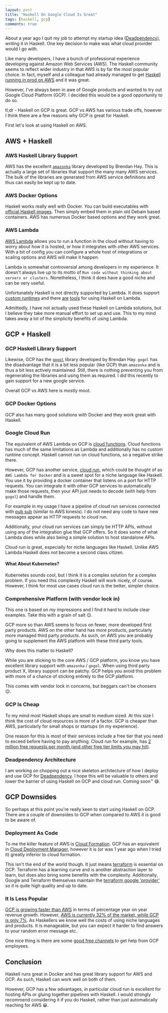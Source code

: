 ```yaml
---
layout: post
title: "Haskell On Google Cloud Is Great"
tags: [haskell, gcp]
comments: true
---
```


About a year ago I quit my job to attempt my startup idea ([Deadpendency](https://deadpendency.com)), writing it in Haskell. One key decision to make was what cloud provider would I go with.

Like many developers, I have a bunch of professional experience developing against Amazon Web Services (AWS). The Haskell community seems to reflect wider industry in that AWS is by far the most popular choice. In fact, myself and a colleague had already managed to get [Haskell running in prod on AWS](https://www.rea-group.com/blog/a-haskell-in-prod-journey/) and it was great.

However, I've always been in awe of Google products and wanted to try out Google Cloud Platform (GCP). I decided this would be a good opportunity to do so.

tl;dr - Haskell on GCP is great. GCP vs AWS has various trade offs, however I think there are a few reasons why GCP is great for Haskell.

First let's look at using Haskell on AWS.

## AWS + Haskell

### AWS Haskell Library Support

AWS has the excellent [`amazonka`](https://hackage.haskell.org/package/amazonka) library developed by Brendan Hay. This is actually a large set of libraries that support the many many AWS services. The bulk of the libraries are generated from AWS service definitions and thus can easily be kept up to date.

### AWS Docker Options

Haskell works really well with Docker. You can build executables with [official Haskell images](https://hub.docker.com/_/haskell/). Then simply embed them in plain old Debain based containers. AWS has numerous Docker based options and they work great.

### AWS Lambda

[AWS Lambda](https://aws.amazon.com/lambda/) allows you to run a function in the cloud without having to worry about how it is hosted, or how it integrates with other AWS services. With a bit of config you can configure a whole host of integrations or scaling options and AWS will make it happen.

Lambda is somewhat controversial among developers in my experience. It doesn't always live up to its motto of `Run code without thinking about servers or clusters`. Nonetheless, I think it does have a good niche and can be very useful.

Unfortunately Haskell is not directly supported by Lambda. It does support [custom runtimes](https://docs.aws.amazon.com/lambda/latest/dg/runtimes-custom.html) and there [are](https://hackage.haskell.org/package/serverless-haskell) [tools](https://theam.github.io/aws-lambda-haskell-runtime/) for using Haskell on Lambda.

Admittedly, I have not actually used these Haskell on Lambda solutions, but I believe they take more manual effort to set up and use. This to my mind takes away a lot of the simplicity benefits of using Lambda.

## GCP + Haskell

### GCP Haskell Library Support

Likewise, GCP has the [`gogol`](https://hackage.haskell.org/package/gogol) library developed by Brendan Hay. `gogol` has the disadvantage that it is a bit less popular (like GCP) than `amazonka` and is thus a bit less actively maintained. Still, there is nothing preventing you from regenerating the libraries and using them as required. I did this recently to gain support for a new google service.

Overall GCP vs AWS here is mostly moot.

### GCP Docker Options

GCP also has many good solutions with Docker and they work great with Haskell.

### Google Cloud Run

The equivalent of AWS Lambda on GCP is [cloud functions](https://cloud.google.com/functions). Cloud functions has much of the same limitations as Lambda and additionally has no custom runtime concept. Haskell cannot run on cloud functions, so a negative strike there.

However, GCP has another service, [cloud run](https://cloud.google.com/run), which could be thought of as `AWS Lambda for Docker` and is a sweet spot for a niche language like Haskell. You use it by providing a docker container that listens on a port for HTTP requests. You can integrate it with other GCP services to automatically make those requests, then your API just needs to decode (with help from `gogol`) and handle them.

For example in my usage I have a pipeline of cloud run services connected with [pub sub](https://cloud.google.com/pubsub) (similar to AWS kinesis). I do not need any code to have new messages appear as HTTP requests to cloud run.

Additionally, your cloud run services can simply be HTTP APIs, without using any of the integration glue that GCP offers. So it does some of what Lambda does while also being a simple solution to host standalone APIs.

Cloud run is great, especially for niche languages like Haskell. Unlike AWS Lambda Haskell does not become a second class citizen.

#### What About Kubernetes?

Kubernetes sounds cool, but I think it is a complex solution for a complex problem. If you need this complexity Haskell will work nicely, of course. However, I think for most use cases cloud run is the better, simpler choice.

### Comprehensive Platform (with vendor lock in)

This one is based on my impressions and I find it hard to include clear examples. Take this with a grain of salt 😉.

GCP more so than AWS seems to focus on fewer, more developed first party products. AWS on the other hand has more products, particularly more managed third party products. As such, on AWS you are probably going to supplement the AWS platform with these third party tools.

Why does this matter to Haskell?

While you are sticking to the core AWS / GCP platform, you know you have excellent library support with `amazonka` / `gogol`. When using third party product X, library support can be patchy. GCP helps you avoid this problem with more of a chance of sticking entirely to the GCP platform.

This comes with vendor lock in concerns, but beggars can't be choosers 😉.

### GCP Is Cheap

To my mind most Haskell shops are small to medium sized. At this size I think the cost of cloud resources is more of a factor. GCP is cheaper than AWS, particularly for small shops or startups (in my experience).

One reason for this is most of their services include a free tier that you need to exceed before having to pay anything. Cloud run for example, has [2 million free requests per month (and other free tier limits you may hit)](https://cloud.google.com/run/pricing).

### Deadpendency Architecture

I am working on chopping out a nice skeleton architecture of how I deploy and use GCP for [Deadpendency](https://deadpendency.com). I hope this will be valuable to others and lower the barrier of using Haskell on GCP and cloud run. Coming soon™️ 😅.

## GCP Downsides

So perhaps at this point you're really keen to start using Haskell on GCP. There are a couple of downsides to GCP when compared to AWS it is good to be aware of.

### Deployment As Code

To me the killer feature of AWS is [Cloud Formation](https://aws.amazon.com/cloudformation). GCP has an equivalent in [Cloud Deployment Manager](https://cloud.google.com/deployment-manager), however it is (or was 1 year ago when I tried it) greatly inferior to cloud formation.

This isn't the end of the world though. It just means [terraform](https://www.terraform.io/) is essential on GCP. Terraform has a learning curve and is another abstraction layer to learn, but does also bring some benefits with the complexity. Additionally, Google and Terraform themselves maintain the [terraform google 'provider'](https://registry.terraform.io/providers/hashicorp/google/latest) so it is quite high quality and up to date.

### It Is Less Popular

[GCP is growing faster than AWS](https://www.parkmycloud.com/blog/aws-vs-azure-vs-google-cloud-market-share/) in terms of percentage year on year revenue growth. However, [AWS is currently 32% of the market, while GCP is only 7%](https://www.parkmycloud.com/blog/aws-vs-azure-vs-google-cloud-market-share/). As Haskellers we know well the costs of using niche languages and products. It is manageable, but you can expect it harder to find answers to your random error message etc.

One nice thing is there are some [good free channels](https://cloud.google.com/community#home-support) to get help from GCP employees.

## Conclusion

Haskell runs great in Docker and has great library support for AWS and GCP. As such, Haskell can work well on both of them.

However, GCP has a few advantages, in particular cloud run is excellent for hosting APIs or gluing together pipelines with Haskell. I would strongly recommend considering it if you do Haskell, rather than just automatically reaching for AWS 😀.
